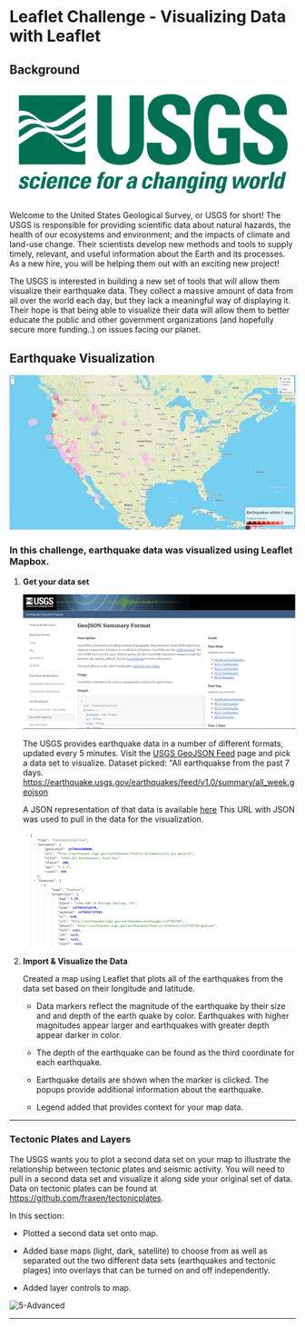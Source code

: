 # Leaflet Challenge - Visualizing Data with Leaflet

## Background

![1-Logo](images/1-Logo.png)

Welcome to the United States Geological Survey, or USGS for short! The USGS is responsible for providing scientific data about natural hazards, the health of our ecosystems and environment; and the impacts of climate and land-use change. Their scientists develop new methods and tools to supply timely, relevant, and useful information about the Earth and its processes. As a new hire, you will be helping them out with an exciting new project!

The USGS is interested in building a new set of tools that will allow them visualize their earthquake data. They collect a massive amount of data from all over the world each day, but they lack a meaningful way of displaying it. Their hope is that being able to visualize their data will allow them to better educate the public and other government organizations (and hopefully secure more funding..) on issues facing our planet.

## Earthquake Visualization

![2-BasicMap](images/2-BasicMap.png)

### In this challenge, earthquake data was visualized using Leaflet Mapbox.

1. **Get your data set**

   ![3-Data](images/3-Data.png)

   The USGS provides earthquake data in a number of different formats, updated every 5 minutes. Visit the [USGS GeoJSON Feed](http://earthquake.usgs.gov/earthquakes/feed/v1.0/geojson.php) page and pick a data set to visualize.
   Dataset picked: "All earthquakse from the past 7 days. https://earthquake.usgs.gov/earthquakes/feed/v1.0/summary/all_week.geojson

   A JSON representation of that data is available [here](https://earthquake.usgs.gov/earthquakes/feed/v1.0/summary/all_week.geojson) This URL with JSON was used to pull in the data for the visualization.

   ![4-JSON](images/4-JSON.png)

2. **Import & Visualize the Data**

   Created a map using Leaflet that plots all of the earthquakes from the data set based on their longitude and latitude.

   * Data markers reflect the magnitude of the earthquake by their size and and depth of the earth quake by color. Earthquakes with higher magnitudes appear larger and earthquakes with greater depth appear darker in color.

   * The depth of the earthquake can be found as the third coordinate for each earthquake.

   * Earthquake details are shown when the marker is clicked. The popups provide additional information about the earthquake.

   * Legend added that provides context for your map data.

- - -

### Tectonic Plates and Layers

The USGS wants you to plot a second data set on your map to illustrate the relationship between tectonic plates and seismic activity. You will need to pull in a second data set and visualize it along side your original set of data. Data on tectonic plates can be found at <https://github.com/fraxen/tectonicplates>.

In this section:

* Plotted a second data set onto map.

* Added base maps (light, dark, satellite) to choose from as well as separated out the two different data sets (earthquakes and tectonic plages) into overlays that can be turned on and off independently.

* Added layer controls to map.

![5-Advanced](images/leaflet-earthquake-map.gif)

- - -

